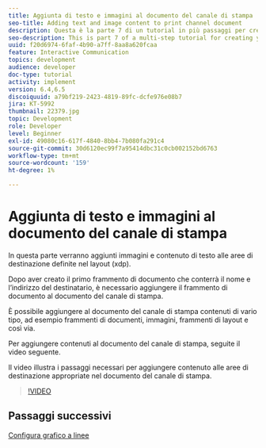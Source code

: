 ```yaml
---
title: Aggiunta di testo e immagini al documento del canale di stampa
seo-title: Adding text and image content to print channel document
description: Questa è la parte 7 di un tutorial in più passaggi per creare il tuo primo documento di comunicazione interattiva. In questa parte verranno aggiunti immagini e contenuto di testo alle aree di destinazione definite nel layout (xdp).
seo-description: This is part 7 of a multi-step tutorial for creating your first interactive communications document. In this part, we will add images and text content to the target areas defined in the layout(xdp).
uuid: f20d6974-6faf-4b90-a7ff-8aa8a620fcaa
feature: Interactive Communication
topics: development
audience: developer
doc-type: tutorial
activity: implement
version: 6.4,6.5
discoiquuid: a79bf219-2423-4819-89fc-dcfe976e08b7
jira: KT-5992
thumbnail: 22379.jpg
topic: Development
role: Developer
level: Beginner
exl-id: 49080c16-617f-4840-8bb4-7b080fa291c4
source-git-commit: 30d6120ec99f7a95414dbc31c0cb002152bd6763
workflow-type: tm+mt
source-wordcount: '159'
ht-degree: 1%

---
```


# Aggiunta di testo e immagini al documento del canale di stampa

In questa parte verranno aggiunti immagini e contenuto di testo alle aree di destinazione definite nel layout (xdp).

Dopo aver creato il primo frammento di documento che conterrà il nome e l’indirizzo del destinatario, è necessario aggiungere il frammento di documento al documento del canale di stampa.

È possibile aggiungere al documento del canale di stampa contenuti di vario tipo, ad esempio frammenti di documenti, immagini, frammenti di layout e così via.

Per aggiungere contenuti al documento del canale di stampa, seguite il video seguente.

Il video illustra i passaggi necessari per aggiungere contenuto alle aree di destinazione appropriate nel documento del canale di stampa.

>[!VIDEO](https://video.tv.adobe.com/v/22379?quality=12&learn=on)

## Passaggi successivi

[Configura grafico a linee](./configuring-line-chart.md)
